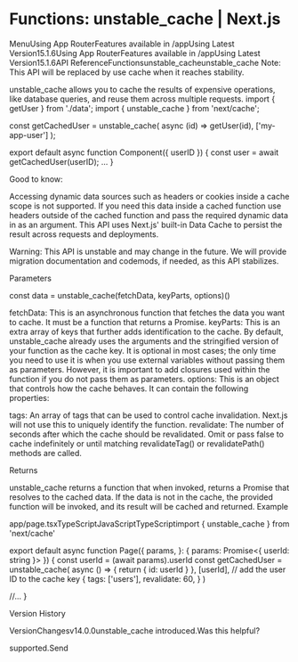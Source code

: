 # Functions: unstable_cache | Next.js

<p>MenuUsing App RouterFeatures available in /appUsing Latest Version15.1.6Using App RouterFeatures available in /appUsing Latest Version15.1.6API ReferenceFunctionsunstable_cacheunstable_cache
Note: This API will be replaced by use cache when it reaches stability.</p>
<p>unstable_cache allows you to cache the results of expensive operations, like database queries, and reuse them across multiple requests.
import { getUser } from './data';
import { unstable_cache } from 'next/cache';</p>
<p>const getCachedUser = unstable_cache(
async (id) =&gt; getUser(id),
['my-app-user']
);</p>
<p>export default async function Component({ userID }) {
const user = await getCachedUser(userID);
...
}</p>
<p>Good to know:</p>
<p>Accessing dynamic data sources such as headers or cookies inside a cache scope is not supported. If you need this data inside a cached function use headers outside of the cached function and pass the required dynamic data in as an argument.
This API uses Next.js' built-in Data Cache to persist the result across requests and deployments.</p>
<p>Warning: This API is unstable and may change in the future. We will provide migration documentation and codemods, if needed, as this API stabilizes.</p>
<p>Parameters</p>
<p>const data = unstable_cache(fetchData, keyParts, options)()</p>
<p>fetchData: This is an asynchronous function that fetches the data you want to cache. It must be a function that returns a Promise.
keyParts: This is an extra array of keys that further adds identification to the cache. By default, unstable_cache already uses the arguments and the stringified version of your function as the cache key. It is optional in most cases; the only time you need to use it is when you use external variables without passing them as parameters. However, it is important to add closures used within the function if you do not pass them as parameters.
options: This is an object that controls how the cache behaves. It can contain the following properties:</p>
<p>tags: An array of tags that can be used to control cache invalidation. Next.js will not use this to uniquely identify the function.
revalidate: The number of seconds after which the cache should be revalidated. Omit or pass false to cache indefinitely or until matching revalidateTag() or revalidatePath() methods are called.</p>
<p>Returns</p>
<p>unstable_cache returns a function that when invoked, returns a Promise that resolves to the cached data. If the data is not in the cache, the provided function will be invoked, and its result will be cached and returned.
Example</p>
<p>app/page.tsxTypeScriptJavaScriptTypeScriptimport { unstable_cache } from 'next/cache'</p>
<p>export default async function Page({
params,
}: {
params: Promise&lt;{ userId: string }&gt;
}) {
const userId = (await params).userId
const getCachedUser = unstable_cache(
async () =&gt; {
return { id: userId }
},
[userId], // add the user ID to the cache key
{
tags: ['users'],
revalidate: 60,
}
)</p>
<p>//...
}</p>
<p>Version History</p>
<p>VersionChangesv14.0.0unstable_cache introduced.Was this helpful?</p>
<p>supported.Send</p>
